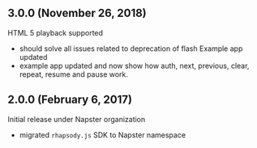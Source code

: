 ## 3.0.0 (November 26, 2018)

HTML 5 playback supported 
+ should solve all issues related to deprecation of flash
Example app updated
+ example app updated and now show how auth, next, previous, clear, repeat, resume and pause work. 

## 2.0.0 (February 6, 2017)

Initial release under Napster organization
+ migrated `rhapsody.js` SDK to Napster namespace
